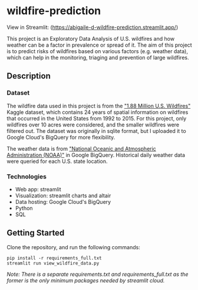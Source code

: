 # wildfire-prediction

View in Streamlit: (https://abigaile-d-wildfire-prediction.streamlit.app/)

This project is an Exploratory Data Analysis of U.S. wildfires and how weather can be a factor in prevalence or spread of it. The aim of this project is to predict risks of wildfires based on various factors (e.g. weather data), which can help in the monitoring, triaging and prevention of large wildfires.

## Description

### Dataset

The wildfire data used in this project is from the ["1.88 Million U.S. Wildfires"](https://www.kaggle.com/datasets/rtatman/188-million-us-wildfires) Kaggle dataset, which contains 24 years of spatial information on wildfires that occurred in the United States from 1992 to 2015. For this project, only wildfires over 10 acres were considered, and the smaller wildfires were filtered out. The dataset was originally in sqlite format, but I uploaded it to Google Cloud's BigQuery for more flexibility.

The weather data is from ["National Oceanic and Atmospheric Administration (NOAA)"](https://console.cloud.google.com/marketplace/details/noaa-public/gsod) in Google BigQuery. Historical daily weather data were queried for each U.S. state location.

### Technologies

+ Web app: streamlit
+ Visualization: streamlit charts and altair
+ Data hosting: Google Cloud's BigQuery
+ Python
+ SQL

## Getting Started

Clone the repository, and run the following commands:

    pip install -r requirements_full.txt
    streamlit run view_wildfire_data.py

*Note: There is a separate requirements.txt and requirements_full.txt as the former is the only minimum packages needed by streamlit cloud.*
